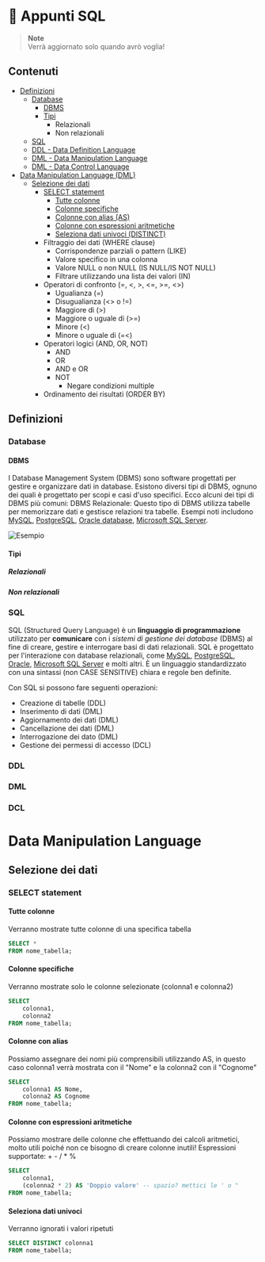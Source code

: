 # 🍯 Appunti SQL

> **Note**\
> Verrà aggiornato solo quando avrò voglia!

## Contenuti
* [Definizioni](#Definizioni)
	* [Database](#Database)
		* [DBMS](#DBMS)
		* [Tipi](#Tipi)
			* Relazionali
			* Non relazionali
	* [SQL](#SQL)
	* [DDL - Data Definition Language](#DDL)
	* [DML - Data Manipulation Language](#DML)
	* [DML - Data Control Language](#DML)
* [Data Manipulation Language (DML)](#Data-Manipulation-Language)
	* [Selezione dei dati](#Selezione-dei-dati)
		* [SELECT statement](#SELECT-statement)
			* [Tutte colonne](#Tutte-colonne)
			* [Colonne specifiche](#Colonne-specifiche)
			* [Colonne con alias (AS)](#Colonne-con-alias)
			* [Colonne con espressioni aritmetiche](#Colonne-con-espressioni-aritmetiche)
			* [Seleziona dati univoci (DISTINCT)](#Seleziona-dati-univoci)
		* Filtraggio dei dati (WHERE clause)
			* Corrispondenze parziali o pattern (LIKE)
			* Valore specifico in una colonna
			* Valore NULL o non NULL (IS NULL/IS NOT NULL)
			* Filtrare utilizzando una lista dei valori (IN)
		* Operatori di confronto (=, <, >, <=, >=, <>)
			* Ugualianza (=)
			* Disugualianza (<> o !=)
			* Maggiore di (>)
			* Maggiore o uguale di (>=)
			* Minore (<)
			* Minore o uguale di (=<)
		* Operatori logici (AND, OR, NOT)
			* AND
			* OR
			* AND e OR
			* NOT
				* Negare condizioni multiple
		* Ordinamento dei risultati (ORDER BY)
	
	
## Definizioni
### Database
#### DBMS
I Database Management System (DBMS) sono software progettati per gestire e organizzare dati in database. Esistono diversi tipi di DBMS, ognuno dei quali è progettato per scopi e casi d'uso specifici. Ecco alcuni dei tipi di DBMS più comuni:
DBMS Relazionale: Questo tipo di DBMS utilizza tabelle per memorizzare dati e gestisce relazioni tra tabelle. 
Esempi noti includono [MySQL](https://www.mysql.com/), [PostgreSQL](https://www.postgresql.org/), [Oracle database](https://www.oracle.com/), [Microsoft SQL Server](https://www.microsoft.com/en-us/sql-server).

![Esempio](https://static.packt-cdn.com/products/9781787129559/graphics/image_08_001.jpg)
#### Tipi
##### Relazionali
##### Non relazionali
### SQL
SQL (Structured Query Language) è un **linguaggio di programmazione** utilizzato per **comunicare** con i *sistemi di gestione dei database* (DBMS) al fine di creare, gestire e interrogare basi di dati relazionali. SQL è progettato per l'interazione con database relazionali, come [MySQL](https://www.mysql.com/), [PostgreSQL](https://www.postgresql.org/), [Oracle](https://www.oracle.com/), [Microsoft SQL Server](https://www.microsoft.com/en-us/sql-server) e molti altri. È un linguaggio standardizzato con una sintassi (non CASE SENSITIVE) chiara e regole ben definite.

Con SQL si possono fare seguenti operazioni:
* Creazione di tabelle (DDL)
* Inserimento di dati (DML)
* Aggiornamento dei dati (DML)
* Cancellazione dei dati (DML)
* Interrogazione dei dato (DML)
* Gestione dei permessi di accesso (DCL)
### DDL
### DML
### DCL

# Data Manipulation Language
## Selezione dei dati
### SELECT statement
#### Tutte colonne
Verranno mostrate tutte colonne di una specifica tabella
```sql
SELECT *
FROM nome_tabella;
```

#### Colonne specifiche
Verranno mostrate solo le colonne selezionate (colonna1 e colonna2)
```sql
SELECT 
	colonna1,
	colonna2
FROM nome_tabella;
```
#### Colonne con alias
Possiamo assegnare dei nomi più comprensibili utilizzando AS, in questo caso colonna1 verrà mostrata con il "Nome" e la colonna2 con il "Cognome"
```sql
SELECT 
	colonna1 AS Nome,
	colonna2 AS Cognome
FROM nome_tabella;
```
#### Colonne con espressioni aritmetiche
Possiamo mostrare delle colonne che effettuando dei calcoli aritmetici, molto utili poiché non ce bisogno di creare colonne inutili!
Espressioni supportate: + - / * %
```sql
SELECT 
	colonna1,
	(colonna2 * 2) AS 'Doppio valore' -- spazio? mettici le ' o "
FROM nome_tabella;
```
#### Seleziona dati univoci
Verranno ignorati i valori ripetuti
```sql
SELECT DISTINCT colonna1
FROM nome_tabella;
```
